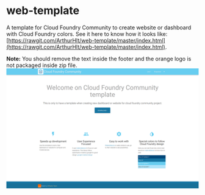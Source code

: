 # web-template
A template for Cloud Foundry Community to create website or dashboard with Cloud Foundry colors.
See it here to know how it looks like: [https://rawgit.com/ArthurHlt/web-template/master/index.html](https://rawgit.com/ArthurHlt/web-template/master/index.html).

**Note:** You should remove the text inside the footer and the orange logo is not packaged inside zip file.
![preview](/assets/images/preview.png)
